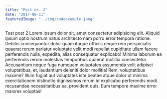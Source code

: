 ```yaml
---
title: "Post nr. 2"
date: "2017-08-11"
featuredImage: "../img/codeexample.jpeg"
---
```


Test post 2
Lorem ipsum dolor sit, amet consectetur adipisicing elit. Aliquid ipsum optio nostrum natus architecto nam porro error tempora ratione. Debitis consequuntur dolor quam itaque officiis neque rem perspiciatis quaerat rerum pariatur voluptate velit modi repellat cupiditate ullam facere perferendis nulla, expedita, alias consequatur explicabo! Minima laborum ea perferendis rerum molestias temporibus quaerat mollitia consectetur. Accusantium neque fuga numquam voluptates assumenda velit adipisci voluptatibus, et, laudantium deleniti dolor mollitia! Rem, voluptatibus maxime? Illum fugiat aut voluptates iste beatae atque dolor ut minima exercitationem distinctio dignissimos rerum id explicabo perferendis modi recusandae necessitatibus ea, provident quis. Eum tempore maxime error maiores voluptas!
